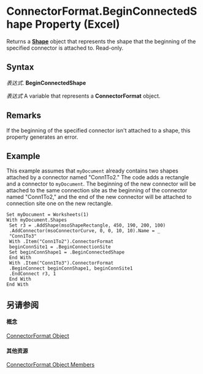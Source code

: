 
# ConnectorFormat.BeginConnectedShape Property (Excel)

Returns a  **[Shape](8f01fcd1-b7d9-5216-2de5-40fb6648a403.md)** object that represents the shape that the beginning of the specified connector is attached to. Read-only.


## Syntax

 _表达式_. **BeginConnectedShape**

 _表达式_ A variable that represents a **ConnectorFormat** object.


## Remarks

If the beginning of the specified connector isn't attached to a shape, this property generates an error.


## Example

This example assumes that  `myDocument` already contains two shapes attached by a connector named "Conn1To2." The code adds a rectangle and a connector to `myDocument`. The beginning of the new connector will be attached to the same connection site as the beginning of the connector named "Conn1To2," and the end of the new connector will be attached to connection site one on the new rectangle.


```
Set myDocument = Worksheets(1) 
With myDocument.Shapes 
 Set r3 = .AddShape(msoShapeRectangle, 450, 190, 200, 100) 
 .AddConnector(msoConnectorCurve, 0, 0, 10, 10).Name = _ 
 "Conn1To3" 
 With .Item("Conn1To2").ConnectorFormat 
 beginConnSite1 = .BeginConnectionSite 
 Set beginConnShape1 = .BeginConnectedShape 
 End With 
 With .Item("Conn1To3").ConnectorFormat 
 .BeginConnect beginConnShape1, beginConnSite1 
 .EndConnect r3, 1 
 End With 
End With
```


## 另请参阅


#### 概念


[ConnectorFormat Object](56c97d73-bde2-52ae-2bc3-724d21fdd515.md)
#### 其他资源


[ConnectorFormat Object Members](http://msdn.microsoft.com/library/b7597f8e-5f21-c1d6-2b31-9067dd0cc029%28Office.15%29.aspx)